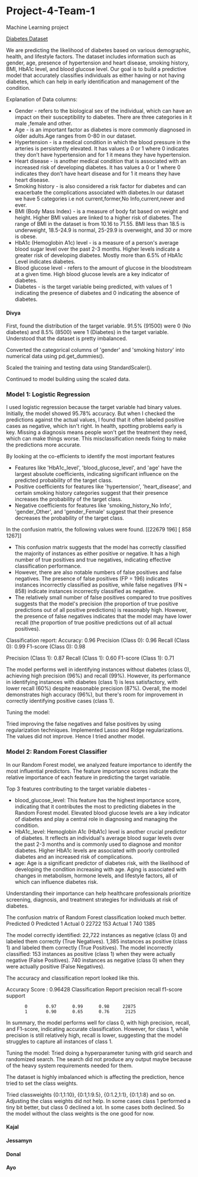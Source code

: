 # Project-4-Team-1
Machine Learning project

[Diabetes Dataset](https://www.kaggle.com/code/tumpanjawat/diabetes-eda-random-forest-hp)

We are predicting the likelihood of diabetes based on various demographic, health, and lifestyle factors. The dataset includes information such as gender, age, presence of hypertension and heart disease, smoking history, BMI, HbA1c level, and blood glucose level. Our goal is to build a predictive model that accurately classifies individuals as either having or not having diabetes, which can help in early identification and management of the condition.

Explanation of Data columns:
- Gender - refers to the biological sex of the individual, which can have an impact on their susceptibility to diabetes. There are three categories in it male ,female and other.
- Age - is an important factor as diabetes is more commonly diagnosed in older adults.Age ranges from 0-80 in our dataset.
- Hypertension - is a medical condition in which the blood pressure in the arteries is persistently elevated. It has values a 0 or 1 where 0 indicates they don’t have hypertension and for 1 it means they have hypertension.
- Heart disease - is another medical condition that is associated with an increased risk of developing diabetes. It has values a 0 or 1 where 0 indicates they don’t have heart disease and for 1 it means they have heart disease.
- Smoking history - is also considered a risk factor for diabetes and can exacerbate the complications associated with diabetes.In our dataset we have 5 categories i.e not current,former,No Info,current,never and ever.
- BMI (Body Mass Index) - is a measure of body fat based on weight and height. Higher BMI values are linked to a higher risk of diabetes. The range of BMI in the dataset is from 10.16 to 71.55. BMI less than 18.5 is underweight, 18.5-24.9 is normal, 25-29.9 is overweight, and 30 or more is obese.
- HbA1c (Hemoglobin A1c) level - is a measure of a person's average blood sugar level over the past 2-3 months. Higher levels indicate a greater risk of developing diabetes. Mostly more than 6.5% of HbA1c Level indicates diabetes.
- Blood glucose level - refers to the amount of glucose in the bloodstream at a given time. High blood glucose levels are a key indicator of diabetes.
- Diabetes - is the target variable being predicted, with values of 1 indicating the presence of diabetes and 0 indicating the absence of diabetes.


#### Divya

First, found the distribution of the target variable. 91.5% (91500) were 0 (No diabetes) and 8.5% (8500) were 1 (Diabetes) in the target variable. Understood that the dataset is pretty imbalanced.

Converted the categorical columns of 'gender' and 'smoking history' into numerical data using pd.get_dummies().

Scaled the training and testing data using StandardScaler().

Continued to model building using the scaled data.

### Model 1: Logistic Regression
I used logistic regression because the target variable had binary values. Initially, the model showed 95.78% accuracy. But when I checked the predictions against the actual values, I found that it often labeled positive cases as negative, which isn't right. In health, spotting problems early is key. Missing a diagnosis means people won't get the treatment they need, which can make things worse. This misclassification needs fixing to make the predictions more accurate.

By looking at the co-efficients to identify the most important features
- Features like 'HbA1c_level', 'blood_glucose_level', and 'age' have the largest absolute coefficients, indicating significant influence on the predicted probability of the target class.
- Positive coefficients for features like 'hypertension', 'heart_disease', and certain smoking history categories suggest that their presence increases the probability of the target class.
- Negative coefficients for features like 'smoking_history_No Info', 'gender_Other', and 'gender_Female' suggest that their presence decreases the probability of the target class.

In the confusion matrix, the following values were found.
[[22679   196]
 [  858  1267]]

- This confusion matrix suggests that the model has correctly classified the majority of instances as either positive or negative. It has a high number of true positives and true negatives, indicating effective classification performance.
- However, there are also notable numbers of false positives and false negatives. The presence of false positives (FP = 196) indicates instances incorrectly classified as positive, while false negatives (FN = 858) indicate instances incorrectly classified as negative.
- The relatively small number of false positives compared to true positives suggests that the model's precision (the proportion of true positive predictions out of all positive predictions) is reasonably high. However, the presence of false negatives indicates that the model may have lower recall (the proportion of true positive predictions out of all actual positives).

Classification report:
Accuracy: 0.96
Precision (Class 0): 0.96
Recall (Class 0): 0.99
F1-score (Class 0): 0.98

Precision (Class 1): 0.87
Recall (Class 1): 0.60
F1-score (Class 1): 0.71

The model performs well in identifying instances without diabetes (class 0), achieving high precision (96%) and recall (99%).
However, its performance in identifying instances with diabetes (class 1) is less satisfactory, with lower recall (60%) despite reasonable precision (87%).
Overall, the model demonstrates high accuracy (96%), but there's room for improvement in correctly identifying positive cases (class 1).

Tuning the model:

Tried improving the false negatives and false positives by using regularization techniques.
Implemented Lasso and Ridge regularizations. The values did not improve.
Hence I tried another model.

### Model 2: Random Forest Classifier

In our Random Forest model, we analyzed feature importance to identify the most influential predictors. The feature importance scores indicate the relative importance of each feature in predicting the target variable.

Top 3 features contributing to the target variable diabetes - 
- blood_glucose_level: This feature has the highest importance score, indicating that it contributes the most to predicting diabetes in the Random Forest model. Elevated blood glucose levels are a key indicator of diabetes and play a central role in diagnosing and managing the condition.
- HbA1c_level: Hemoglobin A1c (HbA1c) level is another crucial predictor of diabetes. It reflects an individual's average blood sugar levels over the past 2-3 months and is commonly used to diagnose and monitor diabetes. Higher HbA1c levels are associated with poorly controlled diabetes and an increased risk of complications.
- age: Age is a significant predictor of diabetes risk, with the likelihood of developing the condition increasing with age. Aging is associated with changes in metabolism, hormone levels, and lifestyle factors, all of which can influence diabetes risk.

Understanding their importance can help healthcare professionals prioritize screening, diagnosis, and treatment strategies for individuals at risk of diabetes.

The confusion matrix of Random Forest classification looked much better. 
	        Predicted 0	Predicted 1
Actual 0	    22722	    153
Actual 1	    740	        1385

The model correctly identified:
22,722 instances as negative (class 0) and labeled them correctly (True Negatives).
1,385 instances as positive (class 1) and labeled them correctly (True Positives).
The model incorrectly classified:
153 instances as positive (class 1) when they were actually negative (False Positives).
740 instances as negative (class 0) when they were actually positive (False Negatives).

The accuracy and classification report looked like this.

Accuracy Score : 0.96428
Classification Report
              precision    recall  f1-score   support

           0       0.97      0.99      0.98     22875
           1       0.90      0.65      0.76      2125

In summary, the model performs well for class 0, with high precision, recall, and F1-score, indicating accurate classification. However, for class 1, while precision is still relatively high, recall is lower, suggesting that the model struggles to capture all instances of class 1.

Tuning the model:
Tried doing a hyperparameter tuning with grid search and randomized search. The search did not produce any output maybe because of the heavy system requirements needed for them. 

The dataset is highly imbalanced which is affecting the prediction, hence tried to set the class weights.

Tried classweights {0:1,1:10}, {0:1,1:9.5}, {0:1.2,1:1}, {0:1,1:8} and so on.
Adjusting the class weights did not help. In some cases class 1 performed a tiny bit better, but class 0 declined a lot. In some cases both declined. So the model without the class weights is the one good for now.

#### Kajal

#### Jessamyn

#### Donal

#### Ayo
